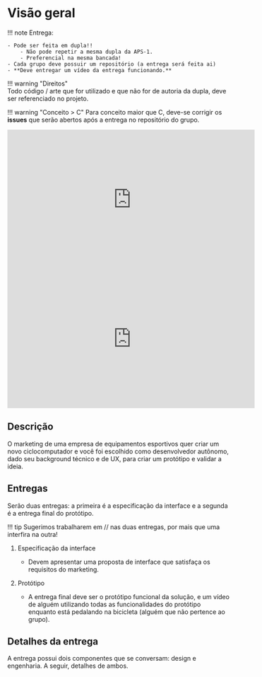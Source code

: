 # Visão geral

!!! note
    Entrega:
    
    - Pode ser feita em dupla!! 
        - Não pode repetir a mesma dupla da APS-1.
        - Preferencial na mesma bancada!
    - Cada grupo deve possuir um repositório (a entrega será feita ai)
    - **Deve entregar um vídeo da entrega funcionando.**

!!! warning "Direitos"   
    Todo código / arte que for utilizado e que não for de autoria da dupla, deve
    ser referenciado no projeto.
    
!!! warning "Conceito > C"
    Para conceito maior que C, deve-se corrigir os **issues** que serão abertos
    após a entrega no repositório do grupo.


<iframe width="560" height="315" src="https://www.youtube.com/embed/YW1mmB3mG-U" frameborder="0" allow="accelerometer; autoplay; encrypted-media; gyroscope; picture-in-picture" allowfullscreen></iframe>

<iframe width="560" height="315" src="https://www.youtube.com/embed/p2xBsiNca7c" frameborder="0" allow="accelerometer; autoplay; encrypted-media; gyroscope; picture-in-picture" allowfullscreen></iframe>

## Descrição

O marketing de uma empresa de equipamentos esportivos quer criar um novo
ciclocomputador e você foi escolhido como desenvolvedor autônomo, dado seu
background técnico e de UX, para criar um protótipo e validar a ideia.


## Entregas

Serão duas entregas: a primeira é a especificação da interface e a segunda é a
entrega final do protótipo. 

!!! tip
    Sugerimos trabalharem em // nas duas entregas, por mais que
    uma interfira na outra!

1. Especificação da interface
    - Devem apresentar uma proposta de interface que satisfaça os requisitos do
marketing. 

2. Protótipo
    - A entrega final deve ser o protótipo funcional da solução, e um vídeo de alguém
utilizando todas as funcionalidades do protótipo enquanto está pedalando na
bicicleta (alguém que não pertence ao grupo).

## Detalhes da entrega

A entrega possui dois componentes que se conversam: design e engenharia. A
seguir, detalhes de ambos.
